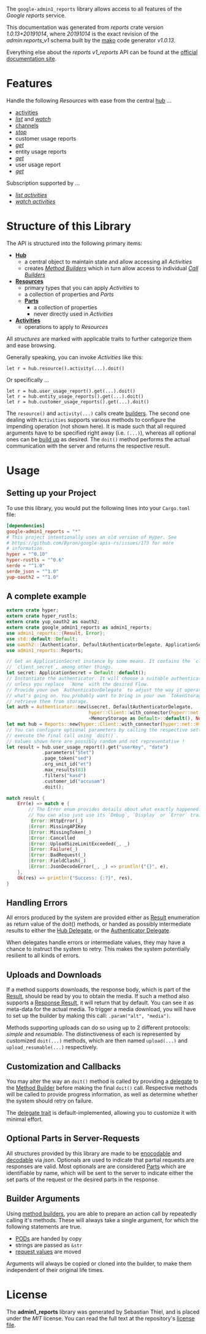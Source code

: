 <!---
DO NOT EDIT !
This file was generated automatically from 'src/mako/api/README.md.mako'
DO NOT EDIT !
-->
The `google-admin1_reports` library allows access to all features of the *Google reports* service.

This documentation was generated from *reports* crate version *1.0.13+20191014*, where *20191014* is the exact revision of the *admin:reports_v1* schema built by the [mako](http://www.makotemplates.org/) code generator *v1.0.13*.

Everything else about the *reports* *v1_reports* API can be found at the
[official documentation site](/admin-sdk/reports/).
# Features

Handle the following *Resources* with ease from the central [hub](https://docs.rs/google-admin1_reports/1.0.13+20191014/google_admin1_reports/struct.Reports.html) ... 

* [activities](https://docs.rs/google-admin1_reports/1.0.13+20191014/google_admin1_reports/struct.Activity.html)
 * [*list*](https://docs.rs/google-admin1_reports/1.0.13+20191014/google_admin1_reports/struct.ActivityListCall.html) and [*watch*](https://docs.rs/google-admin1_reports/1.0.13+20191014/google_admin1_reports/struct.ActivityWatchCall.html)
* [channels](https://docs.rs/google-admin1_reports/1.0.13+20191014/google_admin1_reports/struct.Channel.html)
 * [*stop*](https://docs.rs/google-admin1_reports/1.0.13+20191014/google_admin1_reports/struct.ChannelStopCall.html)
* customer usage reports
 * [*get*](https://docs.rs/google-admin1_reports/1.0.13+20191014/google_admin1_reports/struct.CustomerUsageReportGetCall.html)
* entity usage reports
 * [*get*](https://docs.rs/google-admin1_reports/1.0.13+20191014/google_admin1_reports/struct.EntityUsageReportGetCall.html)
* user usage report
 * [*get*](https://docs.rs/google-admin1_reports/1.0.13+20191014/google_admin1_reports/struct.UserUsageReportGetCall.html)


Subscription supported by ...

* [*list activities*](https://docs.rs/google-admin1_reports/1.0.13+20191014/google_admin1_reports/struct.ActivityListCall.html)
* [*watch activities*](https://docs.rs/google-admin1_reports/1.0.13+20191014/google_admin1_reports/struct.ActivityWatchCall.html)



# Structure of this Library

The API is structured into the following primary items:

* **[Hub](https://docs.rs/google-admin1_reports/1.0.13+20191014/google_admin1_reports/struct.Reports.html)**
    * a central object to maintain state and allow accessing all *Activities*
    * creates [*Method Builders*](https://docs.rs/google-admin1_reports/1.0.13+20191014/google_admin1_reports/trait.MethodsBuilder.html) which in turn
      allow access to individual [*Call Builders*](https://docs.rs/google-admin1_reports/1.0.13+20191014/google_admin1_reports/trait.CallBuilder.html)
* **[Resources](https://docs.rs/google-admin1_reports/1.0.13+20191014/google_admin1_reports/trait.Resource.html)**
    * primary types that you can apply *Activities* to
    * a collection of properties and *Parts*
    * **[Parts](https://docs.rs/google-admin1_reports/1.0.13+20191014/google_admin1_reports/trait.Part.html)**
        * a collection of properties
        * never directly used in *Activities*
* **[Activities](https://docs.rs/google-admin1_reports/1.0.13+20191014/google_admin1_reports/trait.CallBuilder.html)**
    * operations to apply to *Resources*

All *structures* are marked with applicable traits to further categorize them and ease browsing.

Generally speaking, you can invoke *Activities* like this:

```Rust,ignore
let r = hub.resource().activity(...).doit()
```

Or specifically ...

```ignore
let r = hub.user_usage_report().get(...).doit()
let r = hub.entity_usage_reports().get(...).doit()
let r = hub.customer_usage_reports().get(...).doit()
```

The `resource()` and `activity(...)` calls create [builders][builder-pattern]. The second one dealing with `Activities` 
supports various methods to configure the impending operation (not shown here). It is made such that all required arguments have to be 
specified right away (i.e. `(...)`), whereas all optional ones can be [build up][builder-pattern] as desired.
The `doit()` method performs the actual communication with the server and returns the respective result.

# Usage

## Setting up your Project

To use this library, you would put the following lines into your `Cargo.toml` file:

```toml
[dependencies]
google-admin1_reports = "*"
# This project intentionally uses an old version of Hyper. See
# https://github.com/Byron/google-apis-rs/issues/173 for more
# information.
hyper = "^0.10"
hyper-rustls = "^0.6"
serde = "^1.0"
serde_json = "^1.0"
yup-oauth2 = "^1.0"
```

## A complete example

```Rust
extern crate hyper;
extern crate hyper_rustls;
extern crate yup_oauth2 as oauth2;
extern crate google_admin1_reports as admin1_reports;
use admin1_reports::{Result, Error};
use std::default::Default;
use oauth2::{Authenticator, DefaultAuthenticatorDelegate, ApplicationSecret, MemoryStorage};
use admin1_reports::Reports;

// Get an ApplicationSecret instance by some means. It contains the `client_id` and 
// `client_secret`, among other things.
let secret: ApplicationSecret = Default::default();
// Instantiate the authenticator. It will choose a suitable authentication flow for you, 
// unless you replace  `None` with the desired Flow.
// Provide your own `AuthenticatorDelegate` to adjust the way it operates and get feedback about 
// what's going on. You probably want to bring in your own `TokenStorage` to persist tokens and
// retrieve them from storage.
let auth = Authenticator::new(&secret, DefaultAuthenticatorDelegate,
                              hyper::Client::with_connector(hyper::net::HttpsConnector::new(hyper_rustls::TlsClient::new())),
                              <MemoryStorage as Default>::default(), None);
let mut hub = Reports::new(hyper::Client::with_connector(hyper::net::HttpsConnector::new(hyper_rustls::TlsClient::new())), auth);
// You can configure optional parameters by calling the respective setters at will, and
// execute the final call using `doit()`.
// Values shown here are possibly random and not representative !
let result = hub.user_usage_report().get("userKey", "date")
             .parameters("Stet")
             .page_token("sed")
             .org_unit_id("et")
             .max_results(83)
             .filters("kasd")
             .customer_id("accusam")
             .doit();

match result {
    Err(e) => match e {
        // The Error enum provides details about what exactly happened.
        // You can also just use its `Debug`, `Display` or `Error` traits
         Error::HttpError(_)
        |Error::MissingAPIKey
        |Error::MissingToken(_)
        |Error::Cancelled
        |Error::UploadSizeLimitExceeded(_, _)
        |Error::Failure(_)
        |Error::BadRequest(_)
        |Error::FieldClash(_)
        |Error::JsonDecodeError(_, _) => println!("{}", e),
    },
    Ok(res) => println!("Success: {:?}", res),
}

```
## Handling Errors

All errors produced by the system are provided either as [Result](https://docs.rs/google-admin1_reports/1.0.13+20191014/google_admin1_reports/enum.Result.html) enumeration as return value of 
the doit() methods, or handed as possibly intermediate results to either the 
[Hub Delegate](https://docs.rs/google-admin1_reports/1.0.13+20191014/google_admin1_reports/trait.Delegate.html), or the [Authenticator Delegate](https://docs.rs/yup-oauth2/*/yup_oauth2/trait.AuthenticatorDelegate.html).

When delegates handle errors or intermediate values, they may have a chance to instruct the system to retry. This 
makes the system potentially resilient to all kinds of errors.

## Uploads and Downloads
If a method supports downloads, the response body, which is part of the [Result](https://docs.rs/google-admin1_reports/1.0.13+20191014/google_admin1_reports/enum.Result.html), should be
read by you to obtain the media.
If such a method also supports a [Response Result](https://docs.rs/google-admin1_reports/1.0.13+20191014/google_admin1_reports/trait.ResponseResult.html), it will return that by default.
You can see it as meta-data for the actual media. To trigger a media download, you will have to set up the builder by making
this call: `.param("alt", "media")`.

Methods supporting uploads can do so using up to 2 different protocols: 
*simple* and *resumable*. The distinctiveness of each is represented by customized 
`doit(...)` methods, which are then named `upload(...)` and `upload_resumable(...)` respectively.

## Customization and Callbacks

You may alter the way an `doit()` method is called by providing a [delegate](https://docs.rs/google-admin1_reports/1.0.13+20191014/google_admin1_reports/trait.Delegate.html) to the 
[Method Builder](https://docs.rs/google-admin1_reports/1.0.13+20191014/google_admin1_reports/trait.CallBuilder.html) before making the final `doit()` call. 
Respective methods will be called to provide progress information, as well as determine whether the system should 
retry on failure.

The [delegate trait](https://docs.rs/google-admin1_reports/1.0.13+20191014/google_admin1_reports/trait.Delegate.html) is default-implemented, allowing you to customize it with minimal effort.

## Optional Parts in Server-Requests

All structures provided by this library are made to be [enocodable](https://docs.rs/google-admin1_reports/1.0.13+20191014/google_admin1_reports/trait.RequestValue.html) and 
[decodable](https://docs.rs/google-admin1_reports/1.0.13+20191014/google_admin1_reports/trait.ResponseResult.html) via *json*. Optionals are used to indicate that partial requests are responses 
are valid.
Most optionals are are considered [Parts](https://docs.rs/google-admin1_reports/1.0.13+20191014/google_admin1_reports/trait.Part.html) which are identifiable by name, which will be sent to 
the server to indicate either the set parts of the request or the desired parts in the response.

## Builder Arguments

Using [method builders](https://docs.rs/google-admin1_reports/1.0.13+20191014/google_admin1_reports/trait.CallBuilder.html), you are able to prepare an action call by repeatedly calling it's methods.
These will always take a single argument, for which the following statements are true.

* [PODs][wiki-pod] are handed by copy
* strings are passed as `&str`
* [request values](https://docs.rs/google-admin1_reports/1.0.13+20191014/google_admin1_reports/trait.RequestValue.html) are moved

Arguments will always be copied or cloned into the builder, to make them independent of their original life times.

[wiki-pod]: http://en.wikipedia.org/wiki/Plain_old_data_structure
[builder-pattern]: http://en.wikipedia.org/wiki/Builder_pattern
[google-go-api]: https://github.com/google/google-api-go-client

# License
The **admin1_reports** library was generated by Sebastian Thiel, and is placed 
under the *MIT* license.
You can read the full text at the repository's [license file][repo-license].

[repo-license]: https://github.com/Byron/google-apis-rsblob/master/LICENSE.md
